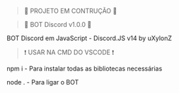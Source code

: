 > 🚧 PROJETO EM CONTRUÇÃO 🚧
<p></p><p></p>

> 🤖 BOT Discord v1.0.0 🤖
<p>BOT Discord em JavaScript - Discord.JS v14 by uXylonZ</p>

> ❗ USAR NA CMD DO VSCODE ❗
<p>npm i - Para instalar todas as bibliotecas necessárias</p>
<p>node .  - Para ligar o BOT</p>
